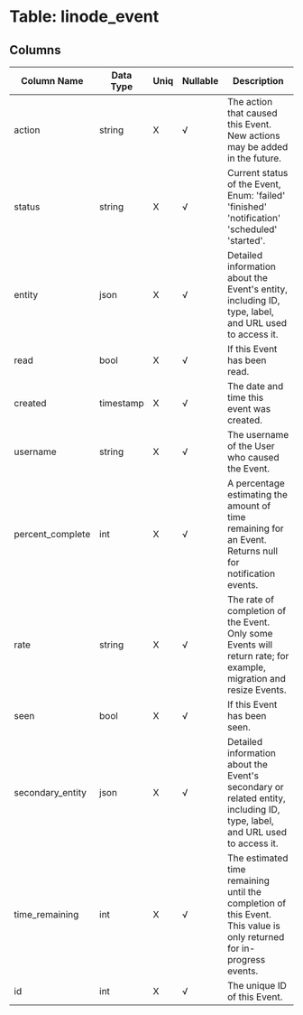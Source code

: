 # Table: linode_event

## Columns 

|  Column Name   |  Data Type  | Uniq | Nullable | Description | 
|  ----  | ----  | ----  | ----  | ---- | 
| action | string | X | √ | The action that caused this Event. New actions may be added in the future. | 
| status | string | X | √ | Current status of the Event, Enum: 'failed' 'finished' 'notification' 'scheduled' 'started'. | 
| entity | json | X | √ | Detailed information about the Event's entity, including ID, type, label, and URL used to access it. | 
| read | bool | X | √ | If this Event has been read. | 
| created | timestamp | X | √ | The date and time this event was created. | 
| username | string | X | √ | The username of the User who caused the Event. | 
| percent_complete | int | X | √ | A percentage estimating the amount of time remaining for an Event. Returns null for notification events. | 
| rate | string | X | √ | The rate of completion of the Event. Only some Events will return rate; for example, migration and resize Events. | 
| seen | bool | X | √ | If this Event has been seen. | 
| secondary_entity | json | X | √ | Detailed information about the Event's secondary or related entity, including ID, type, label, and URL used to access it. | 
| time_remaining | int | X | √ | The estimated time remaining until the completion of this Event. This value is only returned for in-progress events. | 
| id | int | X | √ | The unique ID of this Event. | 


